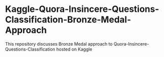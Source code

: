 # Kaggle-Quora-Insincere-Questions-Classification-Bronze-Medal-Approach
This repository discusses Bronze Medal approach to Quora-Insincere-Questions-Classification hosted on Kaggle
